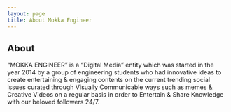 ```yaml
---
layout: page
title: About Mokka Engineer
---
```

## About

“MOKKA ENGINEER” is a “Digital Media” entity which was started in the year 2014 by a group of engineering students who had innovative ideas to create entertaining & engaging contents on the current trending social issues curated through Visually Communicable ways such as  memes & Creative Videos on a regular basis in order to Entertain & Share Knowledge with  our beloved followers 24/7.
